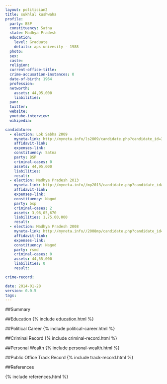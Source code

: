 ```yaml
---
layout: politician2
title: sukhlal kushwaha
profile: 
  party: BSP
  constituency: Satna
  state: Madhya Pradesh
  education: 
    level: Graduate
    details: aps univesity - 1988
  photo: 
  sex: 
  caste: 
  religion: 
  current-office-title: 
  crime-accusation-instances: 0
  date-of-birth: 1964
  profession: 
  networth: 
    assets: 44,95,000
    liabilities: 
  pan: 
  twitter: 
  website: 
  youtube-interview: 
  wikipedia: 

candidature: 
  - election: Lok Sabha 2009
    myneta-link: http://myneta.info/ls2009/candidate.php?candidate_id=3253
    affidavit-link: 
    expenses-link: 
    constituency: Satna 
    party: BSP
    criminal-cases: 0
    assets: 44,95,000
    liabilities: 
    result:  
  - election: Madhya Pradesh 2013
    myneta-link: http://myneta.info//mp2013/candidate.php?candidate_id=41
    affidavit-link: 
    expenses-link: 
    constituency: Nagod 
    party: bsp
    criminal-cases: 2
    assets: 3,96,05,670
    liabilities: 1,75,00,000
    result:  
  - election: Madhya Pradesh 2008
    myneta-link: http://myneta.info//2008mp/candidate.php?candidate_id=523
    affidavit-link: 
    expenses-link: 
    constituency: Nagod 
    party: rsmd
    criminal-cases: 0
    assets: 44,55,000
    liabilities: 0
    result:  

crime-record: 

date: 2014-01-28
version: 0.0.5
tags: 
---
```

##Summary


##Education
{% include education.html %}


##Political Career
{% include political-career.html %}


##Criminal Record
{% include criminal-record.html %}


##Personal Wealth
{% include personal-wealth.html %}


##Public Office Track Record
{% include track-record.html %}


##References


{% include references.html %}